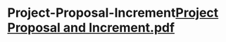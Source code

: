 # Project-Proposal-Increment[Project Proposal and Increment.pdf](https://github.com/saeedstar07/Project-Proposal-Increment/files/11241296/Project.Proposal.and.Increment.pdf)
